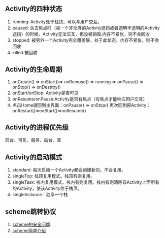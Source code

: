 ## Activity的四种状态
1. running: Activity处于栈顶，可以与用户交互。
2. paused: 失去焦点时（被一个非全屏的Activity遮挡或者透明半透明的Activity遮挡）的时候，Activity无法交互，但没被销毁.内存不紧张，则不会回收
3. stopped: 被另外一个Activity完全覆盖够，处于此状态。内存不紧张，则不会回收
4. killed:被回收
## Activity的生命周期
1. onCreate() => onStart()=> onRemuse() => running => onPause() => onStop() => onDestroy()
2. onStart/onStop: Activity是否可见
3. onResume/onPause:Activity是否有焦点（有焦点才能响应用户交互）
4. 点击Home键回到主界面：onPause() => onStop()   再次回到原Activity： onRestart()=>onStart()=>onResume()
## Activity的进程优先级
前台、可见、服务、后台、空

## Activity的启动模式
1. standard: 每次启动一个Activity都会创建新的，不会复用。
2. singleTop: 栈顶复用模式。栈顶有则复用。
3. singleTask: 栈内复用模式。栈内有则复用。栈内有则清除该Activity上面所有的Activity，使该Activity位于栈顶。
4. singleInstance：独享一个栈

## scheme跳转协议
1. [scheme的安全问题](https://segmentfault.com/a/1190000007747812).
2. [scheme简单介绍](http://blog.csdn.net/lishuiyuntian/article/details/77477756)
